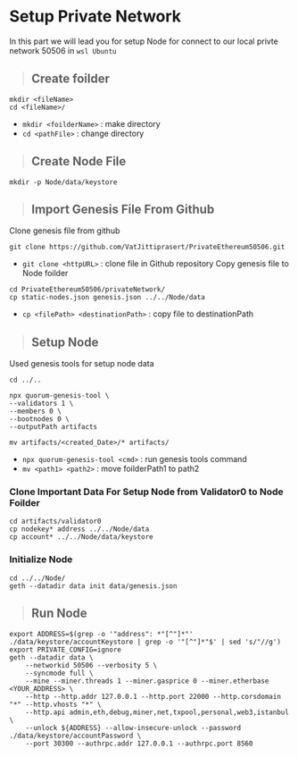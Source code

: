 # Setup Private Network
In this part we will lead you for setup Node for connect to our local privte network 50506 in `wsl Ubuntu`
> ## Create foilder
```
mkdir <fileName>
cd <fileName>/
```
* `mkdir <foilderName>` : make directory
* `cd <pathFile>` : change directory

> ## Create Node File
```
mkdir -p Node/data/keystore
```
> ## Import Genesis File From Github

Clone genesis file from github 
```
git clone https://github.com/VatJittiprasert/PrivateEthereum50506.git
```
* `git clone <httpURL>` : clone file in Github repository 
Copy genesis file to Node foilder
```
cd PrivateEthereum50506/privateNetwork/
cp static-nodes.json genesis.json ../../Node/data
```
* `cp <filePath> <destinationPath>` : copy file to destinationPath
> ## Setup Node
Used genesis tools for setup node data
 ```
 cd ../.. 

npx quorum-genesis-tool \
--validators 1 \
--members 0 \
--bootnodes 0 \
--outputPath artifacts

mv artifacts/<created_Date>/* artifacts/
 ```
* `npx quorum-genesis-tool <cmd>` : run genesis tools command
* `mv <path1> <path2>` : move foilderPath1 to path2

### Clone Important Data For Setup Node from Validator0 to Node Foilder
```
cd artifacts/validator0
cp nodekey* address ../../Node/data
cp account* ../../Node/data/keystore
```
### Initialize Node

```
cd ../../Node/
geth --datadir data init data/genesis.json
```

> ## Run Node
```
export ADDRESS=$(grep -o '"address": *"[^"]*"' ./data/keystore/accountKeystore | grep -o '"[^"]*"$' | sed 's/"//g')
export PRIVATE_CONFIG=ignore
geth --datadir data \
    --networkid 50506 --verbosity 5 \
    --syncmode full \
    --mine --miner.threads 1 --miner.gasprice 0 --miner.etherbase <YOUR_ADDRESS> \
    --http --http.addr 127.0.0.1 --http.port 22000 --http.corsdomain "*" --http.vhosts "*" \
    --http.api admin,eth,debug,miner,net,txpool,personal,web3,istanbul \
    --unlock ${ADDRESS} --allow-insecure-unlock --password ./data/keystore/accountPassword \
    --port 30300 --authrpc.addr 127.0.0.1 --authrpc.port 8560
```






























